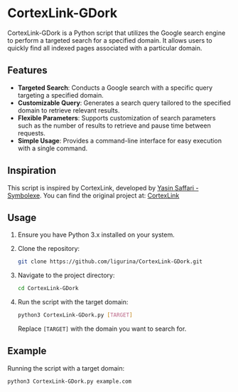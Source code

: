 # CortexLink-GDork

CortexLink-GDork is a Python script that utilizes the Google search engine to perform a targeted search for a specified domain. It allows users to quickly find all indexed pages associated with a particular domain.

## Features

- **Targeted Search**: Conducts a Google search with a specific query targeting a specified domain.
- **Customizable Query**: Generates a search query tailored to the specified domain to retrieve relevant results.
- **Flexible Parameters**: Supports customization of search parameters such as the number of results to retrieve and pause time between requests.
- **Simple Usage**: Provides a command-line interface for easy execution with a single command.

## Inspiration

This script is inspired by CortexLink, developed by [Yasin Saffari - Symbolexe](https://GitHub.com/Symbolexe). You can find the original project at: [CortexLink](https://GitHub.com/Symbolexe/CortexLink)

## Usage

1. Ensure you have Python 3.x installed on your system.

2. Clone the repository:

    ```bash
    git clone https://github.com/ligurina/CortexLink-GDork.git
    ```

3. Navigate to the project directory:

    ```bash
    cd CortexLink-GDork
    ```

4. Run the script with the target domain:

    ```bash
    python3 CortexLink-GDork.py [TARGET]
    ```

   Replace `[TARGET]` with the domain you want to search for.

## Example

Running the script with a target domain:

```bash
python3 CortexLink-GDork.py example.com
